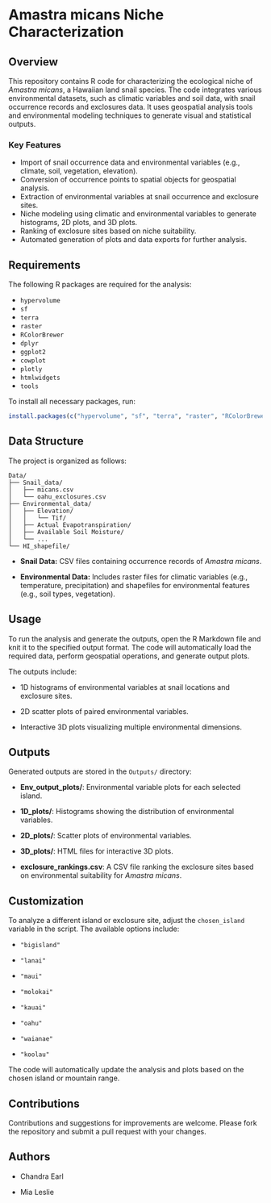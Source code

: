 # Amastra micans Niche Characterization

## Overview
This repository contains R code for characterizing the ecological niche of *Amastra micans*, a Hawaiian land snail species. The code integrates various environmental datasets, such as climatic variables and soil data, with snail occurrence records and exclosures data. It uses geospatial analysis tools and environmental modeling techniques to generate visual and statistical outputs.

### Key Features
- Import of snail occurrence data and environmental variables (e.g., climate, soil, vegetation, elevation).
- Conversion of occurrence points to spatial objects for geospatial analysis.
- Extraction of environmental variables at snail occurrence and exclosure sites.
- Niche modeling using climatic and environmental variables to generate histograms, 2D plots, and 3D plots.
- Ranking of exclosure sites based on niche suitability.
- Automated generation of plots and data exports for further analysis.

## Requirements
The following R packages are required for the analysis:

- `hypervolume`
- `sf`
- `terra`
- `raster`
- `RColorBrewer`
- `dplyr`
- `ggplot2`
- `cowplot`
- `plotly`
- `htmlwidgets`
- `tools`

To install all necessary packages, run:

```r
install.packages(c("hypervolume", "sf", "terra", "raster", "RColorBrewer", "dplyr", "ggplot2", "cowplot", "plotly", "htmlwidgets", "tools"))
```

## Data Structure

The project is organized as follows:

```
Data/
├── Snail_data/
│   ├── micans.csv
│   └── oahu_exclosures.csv
├── Environmental_data/
│   ├── Elevation/
│   │   └── Tif/
│   ├── Actual Evapotranspiration/
│   ├── Available Soil Moisture/
│   └── ...
└── HI_shapefile/
```
-   **Snail Data:** CSV files containing occurrence records of *Amastra micans*.

-   **Environmental Data:** Includes raster files for climatic variables (e.g., temperature, precipitation) and shapefiles for environmental features (e.g., soil types, vegetation).

## Usage

To run the analysis and generate the outputs, open the R Markdown file and knit it to the specified output format. The code will automatically load the required data, perform geospatial operations, and generate output plots.

The outputs include:

-   1D histograms of environmental variables at snail locations and exclosure sites.

-   2D scatter plots of paired environmental variables.

-   Interactive 3D plots visualizing multiple environmental dimensions.

## Outputs

Generated outputs are stored in the `Outputs/` directory:

-   **Env_output_plots/**: Environmental variable plots for each selected island.

-   **1D_plots/**: Histograms showing the distribution of environmental variables.

-   **2D_plots/**: Scatter plots of environmental variables.

-   **3D_plots/**: HTML files for interactive 3D plots.

-   **exclosure_rankings.csv**: A CSV file ranking the exclosure sites based on environmental suitability for *Amastra micans*.

## Customization

To analyze a different island or exclosure site, adjust the `chosen_island` variable in the script. The available options include:

-   `"bigisland"`

-   `"lanai"`

-   `"maui"`

-   `"molokai"`

-   `"kauai"`

-   `"oahu"`

-   `"waianae"`

-   `"koolau"`

The code will automatically update the analysis and plots based on the chosen island or mountain range.

## Contributions

Contributions and suggestions for improvements are welcome. Please fork the repository and submit a pull request with your changes.

## Authors

-   Chandra Earl

-   Mia Leslie
